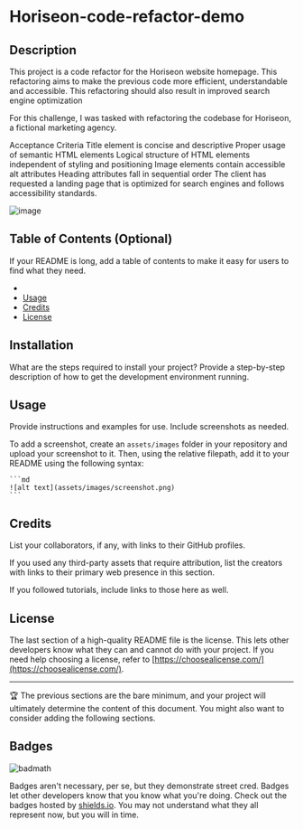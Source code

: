 # Horiseon-code-refactor-demo

## Description

This project is a code refactor for the Horiseon website homepage. This refactoring aims to make the previous code more efficient, understandable and accessible. This refactoring should also result in improved search engine optimization

For this challenge, I was tasked with refactoring the codebase for Horiseon, a fictional marketing agency.


Acceptance Criteria
Title element is concise and descriptive
Proper usage of semantic HTML elements
Logical structure of HTML elements independent of styling and positioning
Image elements contain accessible alt attributes
Heading attributes fall in sequential order
The client has requested a landing page that is optimized for search engines and follows accessibility standards.




![image](https://github.com/Hann1996/Horiseon-code-refactor-demo/assets/152318743/c2ab31cb-0712-4d38-850c-2627b1889852)



## Table of Contents (Optional)

If your README is long, add a table of contents to make it easy for users to find what they need.

-
- [Usage](#usage)
- [Credits](#credits)
- [License](#license)

## Installation

What are the steps required to install your project? Provide a step-by-step description of how to get the development environment running.

## Usage

Provide instructions and examples for use. Include screenshots as needed.

To add a screenshot, create an `assets/images` folder in your repository and upload your screenshot to it. Then, using the relative filepath, add it to your README using the following syntax:

    ```md
    ![alt text](assets/images/screenshot.png)
    ```

## Credits

List your collaborators, if any, with links to their GitHub profiles.

If you used any third-party assets that require attribution, list the creators with links to their primary web presence in this section.

If you followed tutorials, include links to those here as well.

## License

The last section of a high-quality README file is the license. This lets other developers know what they can and cannot do with your project. If you need help choosing a license, refer to [https://choosealicense.com/](https://choosealicense.com/).

---

🏆 The previous sections are the bare minimum, and your project will ultimately determine the content of this document. You might also want to consider adding the following sections.

## Badges

![badmath](https://img.shields.io/github/languages/top/lernantino/badmath)

Badges aren't necessary, per se, but they demonstrate street cred. Badges let other developers know that you know what you're doing. Check out the badges hosted by [shields.io](https://shields.io/). You may not understand what they all represent now, but you will in time.


